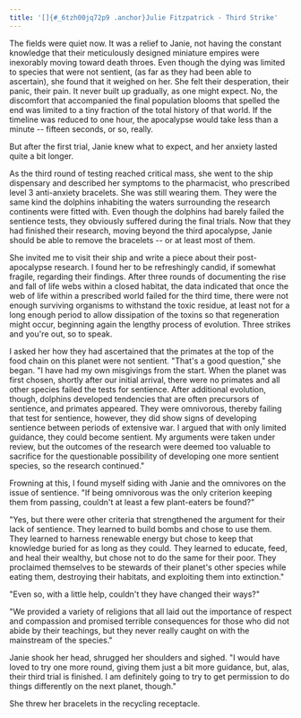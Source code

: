 ```yaml
---
title: '[]{#_6tzh00jq72p9 .anchor}Julie Fitzpatrick - Third Strike'
---
```


The fields were quiet now. It was a relief to Janie, not having the
constant knowledge that their meticulously designed miniature empires
were inexorably moving toward death throes. Even though the dying was
limited to species that were not sentient, (as far as they had been able
to ascertain), she found that it weighed on her. She felt their
desperation, their panic, their pain. It never built up gradually, as
one might expect. No, the discomfort that accompanied the final
population blooms that spelled the end was limited to a tiny fraction of
the total history of that world. If the timeline was reduced to one
hour, the apocalypse would take less than a minute -- fifteen seconds,
or so, really.

But after the first trial, Janie knew what to expect, and her anxiety
lasted quite a bit longer.

As the third round of testing reached critical mass, she went to the
ship dispensary and described her symptoms to the pharmacist, who
prescribed level 3 anti-anxiety bracelets. She was still wearing them.
They were the same kind the dolphins inhabiting the waters surrounding
the research continents were fitted with. Even though the dolphins had
barely failed the sentience tests, they obviously suffered during the
final trials. Now that they had finished their research, moving beyond
the third apocalypse, Janie should be able to remove the bracelets -- or
at least most of them.

She invited me to visit their ship and write a piece about their
post-apocalypse research. I found her to be refreshingly candid, if
somewhat fragile, regarding their findings. After three rounds of
documenting the rise and fall of life webs within a closed habitat, the
data indicated that once the web of life within a prescribed world
failed for the third time, there were not enough surviving organisms to
withstand the toxic residue, at least not for a long enough period to
allow dissipation of the toxins so that regeneration might occur,
beginning again the lengthy process of evolution. Three strikes and
you're out, so to speak.

I asked her how they had ascertained that the primates at the top of the
food chain on this planet were not sentient. "That's a good question,"
she began. "I have had my own misgivings from the start. When the planet
was first chosen, shortly after our initial arrival, there were no
primates and all other species failed the tests for sentience. After
additional evolution, though, dolphins developed tendencies that are
often precursors of sentience, and primates appeared. They were
omnivorous, thereby failing that test for sentience, however, they did
show signs of developing sentience between periods of extensive war. I
argued that with only limited guidance, they could become sentient. My
arguments were taken under review, but the outcomes of the research were
deemed too valuable to sacrifice for the questionable possibility of
developing one more sentient species, so the research continued."

Frowning at this, I found myself siding with Janie and the omnivores on
the issue of sentience. "If being omnivorous was the only criterion
keeping them from passing, couldn't at least a few plant-eaters be
found?"

"Yes, but there were other criteria that strengthened the argument for
their lack of sentience. They learned to build bombs and chose to use
them. They learned to harness renewable energy but chose to keep that
knowledge buried for as long as they could. They learned to educate,
feed, and heal their wealthy, but chose not to do the same for their
poor. They proclaimed themselves to be stewards of their planet's other
species while eating them, destroying their habitats, and exploiting
them into extinction."

"Even so, with a little help, couldn't they have changed their ways?"

"We provided a variety of religions that all laid out the importance of
respect and compassion and promised terrible consequences for those who
did not abide by their teachings, but they never really caught on with
the mainstream of the species."

Janie shook her head, shrugged her shoulders and sighed. "I would have
loved to try one more round, giving them just a bit more guidance, but,
alas, their third trial is finished. I am definitely going to try to get
permission to do things differently on the next planet, though."

She threw her bracelets in the recycling receptacle.

